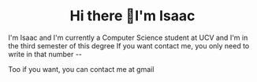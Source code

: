 <div>
<h1 align="center">Hi there 👋I'm Isaac</h1>
</div>

<div>
I'm Isaac and I'm currently a Computer Science student at UCV and I'm in the third semester of this degree
If you want contact me, you only need to write in that number -- 

 Too if you want, you can contact me at gmail</h4>
</div>
<!--
**IsaacTou/IsaacTou** is a ✨ _special_ ✨ repository because its `README.md` (this file) appears on your GitHub profile.

Here are some ideas to get you started:

- 🔭 I’m currently working on ...
- 🌱 I’m currently learning ...
- 👯 I’m looking to collaborate on ...
- 🤔 I’m looking for help with ...
- 💬 Ask me about ...
- 📫 How to reach me: ...
- 😄 Pronouns: ...
- ⚡ Fun fact: ...
-->
